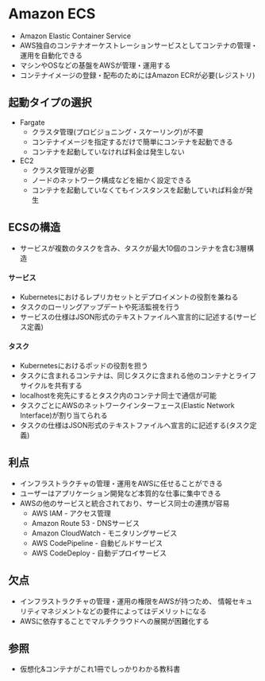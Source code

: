 # Amazon ECS
- Amazon Elastic Container Service
- AWS独自のコンテナオーケストレーションサービスとしてコンテナの管理・運用を自動化できる
- マシンやOSなどの基盤をAWSが管理・運用する
- コンテナイメージの登録・配布のためにはAmazon ECRが必要(レジストリ)

## 起動タイプの選択
- Fargate
  - クラスタ管理(プロビジョニング・スケーリング)が不要
  - コンテナイメージを指定するだけで簡単にコンテナを起動できる
  - コンテナを起動していなければ料金は発生しない
- EC2
  - クラスタ管理が必要
  - ノードのネットワーク構成などを細かく設定できる
  - コンテナを起動していなくてもインスタンスを起動していれば料金が発生

## ECSの構造
- サービスが複数のタスクを含み、タスクが最大10個のコンテナを含む3層構造

#### サービス
- Kubernetesにおけるレプリカセットとデプロイメントの役割を兼ねる
- タスクのローリングアップデートや死活監視を行う
- サービスの仕様はJSON形式のテキストファイルへ宣言的に記述する(サービス定義)

#### タスク
- Kubernetesにおけるポッドの役割を担う
- タスクに含まれるコンテナは、同じタスクに含まれる他のコンテナとライフサイクルを共有する
- localhostを宛先にするとタスク内のコンテナ同士で通信が可能
- タスクごとにAWSのネットワークインターフェース(Elastic Network Interface)が割り当てられる
- タスクの仕様はJSON形式のテキストファイルへ宣言的に記述する(タスク定義)

## 利点
- インフラストラクチャの管理・運用をAWSに任せることができる
- ユーザーはアプリケーション開発など本質的な仕事に集中できる
- AWSの他のサービスと統合されており、サービス同士の連携が容易
  - AWS IAM - アクセス管理
  - Amazon Route 53 - DNSサービス
  - Amazon CloudWatch - モニタリングサービス
  - AWS CodePipeline - 自動ビルドサービス
  - AWS CodeDeploy - 自動デプロイサービス

## 欠点
- インフラストラクチャの管理・運用の権限をAWSが持つため、
  情報セキュリティマネジメントなどの要件によってはデメリットになる
- AWSに依存することでマルチクラウドへの展開が困難化する

## 参照
- 仮想化&コンテナがこれ1冊でしっかりわかる教科書
